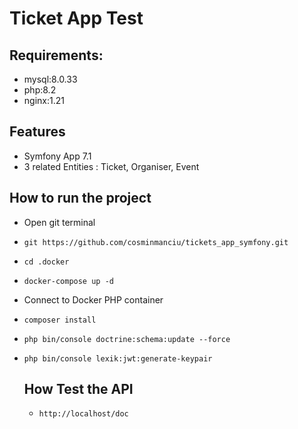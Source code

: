 # Ticket App Test

## Requirements:
- mysql:8.0.33
- php:8.2
- nginx:1.21

## Features
- Symfony App 7.1
- 3 related Entities : Ticket, Organiser, Event


## How to run the project

- Open git terminal
- `git https://github.com/cosminmanciu/tickets_app_symfony.git`
- `cd .docker`
- `docker-compose up -d`
- Connect to Docker PHP container
- `composer install`
- `php bin/console doctrine:schema:update --force`
- `php bin/console lexik:jwt:generate-keypair`

  ## How Test the API
  - `http://localhost/doc`

